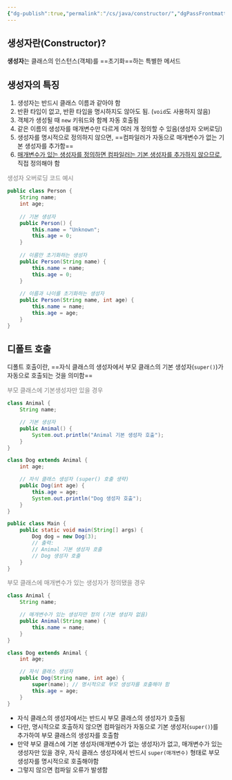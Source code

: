 ```yaml
---
{"dg-publish":true,"permalink":"/cs/java/constructor/","dgPassFrontmatter":true,"noteIcon":"","created":"2024-10-28T02:41:14.592+09:00","updated":"2024-10-28T04:30:14.825+09:00"}
---
```


## 생성자란(Constructor)?
**생성자**는 클래스의 인스턴스(객체)를 ==초기화==하는 특별한 메서드

## 생성자의 특징
1. 생성자는 반드시 클래스 이름과 같아야 함
2. 반환 타입이 없고, 반환 타입을 명시하지도 않아도 됨. (`void`도 사용하지 않음)
3. 객체가 생성될 때 `new` 키워드와 함께 자동 호출됨
4. 같은 이름의 생성자를 매개변수만 다르게 여러 개 정의할 수 있음(생성자 오버로딩)
5. 생성자를 명시적으로 정의하지 않으면, ==컴파일러가 자동으로 매개변수가 없는 기본 생성자를 추가함==
6. <u>매개변수가 있는 생성자를 정의하면 컴파일러는 기본 생성자를 추가하지 않으므로</u>,  직접 정의해야 함


<font color="#7f7f7f">생성자 오버로딩 코드 예시</font>
```java
public class Person {
    String name;
    int age;
    
    // 기본 생성자
    public Person() {
        this.name = "Unknown";
        this.age = 0;
    }
    
    // 이름만 초기화하는 생성자
    public Person(String name) {
        this.name = name;
        this.age = 0;
    }
    
    // 이름과 나이를 초기화하는 생성자
    public Person(String name, int age) {
        this.name = name;
        this.age = age;
    }
}

```


## 디폴트 호출
디폴트 호출이란, ==자식 클래스의 생성자에서 부모 클래스의 기본 생성자(`super()`)가 자동으로 호출되는 것을 의미함==

<font color="#7f7f7f">부모 클래스에 기본생성자만 있을 경우</font>
```java
class Animal {
    String name;

    // 기본 생성자
    public Animal() {
        System.out.println("Animal 기본 생성자 호출");
    }
}

class Dog extends Animal {
    int age;

    // 자식 클래스 생성자 (super() 호출 생략)
    public Dog(int age) {
        this.age = age;
        System.out.println("Dog 생성자 호출");
    }
}

```

```java
public class Main {
    public static void main(String[] args) {
        Dog dog = new Dog(3);
        // 출력:
        // Animal 기본 생성자 호출
        // Dog 생성자 호출
    }
}
```


<font color="#7f7f7f">부모 클래스에 매개변수가 있는 생성자가 정의됐을 경우</font>
```java
class Animal {
    String name;

    // 매개변수가 있는 생성자만 정의 (기본 생성자 없음)
    public Animal(String name) {
        this.name = name;
    }
}

class Dog extends Animal {
    int age;

    // 자식 클래스 생성자
    public Dog(String name, int age) {
        super(name); // 명시적으로 부모 생성자를 호출해야 함
        this.age = age;
    }
}

```

- 자식 클래스의 생성자에서는 반드시 부모 클래스의 생성자가 호출됨
- 다만, 명시적으로 호출하지 않으면 컴파일러가 자동으로 기본 생성자(`super()`)를 추가하여 부모 클래스의 생성자를 호출함
- 만약 부모 클래스에 기본 생성자(매개변수가 없는 생성자)가 없고, 매개변수가 있는 생성자만 있을 경우, 자식 클래스 생성자에서 반드시 `super(매개변수)` 형태로 부모 생성자를 명시적으로 호출해야함
- 그렇지 않으면 컴파일 오류가 발생함